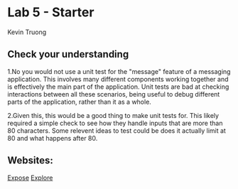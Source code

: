 # Lab 5 - Starter
Kevin Truong

## Check your understanding
1.No you would not use a unit test for the "message" feature of a messaging application. This involves many different components working together and is effectively the main part of the application. Unit tests are bad at checking interactions between all these scenarios, being useful to debug different parts of the application, rather than it as a whole. 

2.Given this, this would be a good thing to make unit tests for. This likely required a simple check to see how they handle inputs that are more than 80 characters. Some relevent ideas to test could be does it actually limit at 80 and what happens after 80.

## Websites:
[Expose](https://azuk132435.github.io/Lab5_Starter/expose.html)
[Explore](https://azuk132435.github.io/Lab5_Starter/explore.html)
